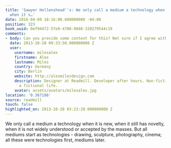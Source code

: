 ```yaml
---
title: 'Sawyer Hollenshead''s: We only call a medium a technology when it is new,
  when it s…'
date: 2016-04-09 18:16:00.600000000 -04:00
position: 323
book_uuid: 0ef94472-57e9-4700-9040-320279544c19
comments:
- body: Can you provide some context for this? Not sure if I agree with it.
  date: 2013-10-28 09:33:50.000000000 Z
  user:
    username: milesalex
    firstname: Alex
    lastname: Miles
    country: Germany
    city: Berlin
    website: http://alexmilesdesign.com
    description: Designer at Readmill. Developer after hours. Non-fiction books and
      a fictional life.
    avatar: assets/avatars/milesalex.jpg
location: '0.367186'
source: readmill
touch: false
highlighted_on: 2013-10-28 03:23:20.000000000 Z
---
```


We only call a medium a technology when it is new, when it still has novelty, when it is not widely understood or accepted by the masses. But all mediums start as technologies - drawing, sculpture, photography, cinema; all these were technologies first, mediums later.